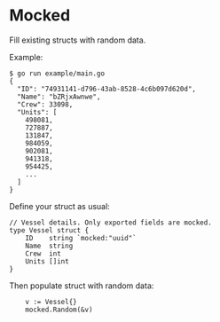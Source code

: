 Mocked
======

Fill existing structs with random data.

Example:

    $ go run example/main.go
    {
      "ID": "74931141-d796-43ab-8528-4c6b097d620d",
      "Name": "bZRjxAwnwe",
      "Crew": 33098,
      "Units": [
        498081,
        727887,
        131847,
        984059,
        902081,
        941318,
        954425,
        ...
      ]
    }

Define your struct as usual:

```
// Vessel details. Only exported fields are mocked.
type Vessel struct {
    ID    string `mocked:"uuid"`
    Name  string
    Crew  int
    Units []int
}
```

Then populate struct with random data:

```
    v := Vessel{}
    mocked.Random(&v)
```
